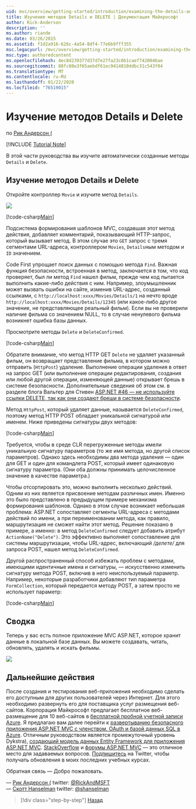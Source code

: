 ```yaml
---
uid: mvc/overview/getting-started/introduction/examining-the-details-and-delete-methods
title: Изучение методов Details и DELETE | Документация Майкрософт
author: Rick-Anderson
description: ''
ms.author: riande
ms.date: 03/26/2015
ms.assetid: f1d2a916-626c-4a54-8df4-77e6b9fff355
msc.legacyurl: /mvc/overview/getting-started/introduction/examining-the-details-and-delete-methods
msc.type: authoredcontent
ms.openlocfilehash: 4ec8d239377d37d7e27fa23c0b1caef7420046ae
ms.sourcegitcommit: 88fc80e3f65aebdf61ec9414810ddbc31c543f04
ms.translationtype: MT
ms.contentlocale: ru-RU
ms.lasthandoff: 01/22/2020
ms.locfileid: "76519015"
---
```

# <a name="examining-the-details-and-delete-methods"></a>Изучение методов Details и Delete

по [Рик Андерсон (]((https://twitter.com/RickAndMSFT))

[!INCLUDE [Tutorial Note](index.md)]

В этой части руководства вы изучите автоматически созданные методы `Details` и `Delete`.

## <a name="examining-the-details-and-delete-methods"></a>Изучение методов Details и Delete

Откройте контроллер `Movie` и изучите метод `Details`.

![](examining-the-details-and-delete-methods/_static/image1.png)

[!code-csharp[Main](examining-the-details-and-delete-methods/samples/sample1.cs)]

Подсистема формирования шаблонов MVC, создавшая этот метод действия, добавляет комментарий, показывающий HTTP-запрос, который вызывает метод. В этом случае это `GET` запрос с тремя сегментами URL-адреса, контроллером `Movies`, `Details`ным методом и `ID` значением.

Code First упрощает поиск данных с помощью метода `Find`. Важная функция безопасности, встроенная в метод, заключается в том, что код проверяет, был ли метод `Find` нашел фильм, прежде чем код пытается выполнить какие-либо действия с ним. Например, злоумышленник может вызвать ошибки на сайте, изменив URL-адрес, созданный ссылками, с `http://localhost:xxxx/Movies/Details/1` на нечто вроде `http://localhost:xxxx/Movies/Details/12345` (или какое-либо другое значение, не представляющее реальный фильм). Если вы не проверили наличие фильма со значением NULL, то в случае ненулевого фильма возникнет ошибка базы данных.

Просмотрите методы `Delete` и `DeleteConfirmed`.

[!code-csharp[Main](examining-the-details-and-delete-methods/samples/sample2.cs?highlight=17)]

Обратите внимание, что метод HTTP GET `Delete` не удаляет указанный фильм, он возвращает представление фильма, в котором можно отправить (`HttpPost`) удаление. Выполнение операции удаления в ответ на запрос GET (или выполнение операции редактирования, создания или любой другой операции, изменяющей данные) открывает брешь в системе безопасности. Дополнительные сведения об этом см. в разделе блога Вальтер для Стивен [ASP.NET #46 — не используйте ссылки DELETE, так как они создают бреши в системе безопасности](http://stephenwalther.com/blog/archive/2009/01/21/asp.net-mvc-tip-46-ndash-donrsquot-use-delete-links-because.aspx).

Метод `HttpPost`, который удаляет данные, называется `DeleteConfirmed`, поэтому метод HTTP POST обладает уникальной сигнатурой или именем. Ниже приведены сигнатуры двух методов:

[!code-csharp[Main](examining-the-details-and-delete-methods/samples/sample3.cs)]

Требуется, чтобы в среде CLR перегруженные методы имели уникальную сигнатуру параметров (то же имя метода, но другой список параметров). Однако здесь необходимы два метода удаления — один для GET и один для командлета POST, который имеет одинаковую сигнатуру параметра. (Они оба должны принимать целочисленное значение в качестве параметра.)

Чтобы отсортировать это, можно выполнить несколько действий. Одним из них является присвоение методам различных имен. Именно это было представлено в предыдущем примере механизма формирования шаблонов. Однако в этом случае возникает небольшая проблема: ASP.NET сопоставляет сегменты URL-адреса с методами действий по имени, а при переименовании метода, как правило, маршрутизация не сможет найти этот метод. Решение показано в примере, а именно: в метод `DeleteConfirmed` следует добавить атрибут `ActionName("Delete")`. Это эффективно выполняет сопоставление для системы маршрутизации, чтобы URL-адрес, включающий */делете/* для запроса POST, нашел метод `DeleteConfirmed`.

Другой распространенный способ избежать проблем с методами, имеющими идентичные имена и сигнатуры, — искусственно изменить сигнатуру метода POST, включив в него неиспользуемый параметр. Например, некоторые разработчики добавляют тип параметра `FormCollection`, который передается методу POST, а затем просто не использует параметр:

[!code-csharp[Main](examining-the-details-and-delete-methods/samples/sample4.cs)]

## <a name="summary"></a>Сводка

Теперь у вас есть полное приложение MVC ASP.NET, которое хранит данные в локальной базе данных. Вы можете создавать, читать, обновлять, удалять и искать фильмы.

![](examining-the-details-and-delete-methods/_static/image2.png)

## <a name="next-steps"></a>Дальнейшие действия

После создания и тестирования веб-приложения необходимо сделать его доступным для других пользователей через Интернет. Для этого необходимо развернуть его для поставщика услуг размещения веб-сайтов. Корпорация Майкрософт предлагает бесплатное веб-размещение для 10 веб-сайтов в [бесплатной пробной учетной записи Azure](https://www.windowsazure.com/pricing/free-trial/?WT.mc_id=A443DD604). Я предлагаю вам далее перейти к [развертыванию безопасного приложения ASP.NET MVC с членством, OAuth и базой данных SQL в Azure](https://docs.microsoft.com/aspnet/core/security/authorization/secure-data). Отличным руководством является промежуточный уровень Dykstra), [создающий модель данных Entity Framework для приложения ASP.NET MVC](../getting-started-with-ef-using-mvc/creating-an-entity-framework-data-model-for-an-asp-net-mvc-application.md). [StackOverflow](http://stackoverflow.com/help) и [форумы ASP.NET MVC](https://forums.asp.net/1146.aspx) — это отличное место для задаваемых вопросов. [Подпишитесь](https://twitter.com/RickAndMSFT) на Twitter, чтобы получать обновления в моих последних учебных курсах.

Обратная связь — Добро пожаловать.

— [Рик Андерсон (](https://blogs.msdn.com/rickAndy) twitter: [@RickAndMSFT](https://twitter.com/RickAndMSFT)  
— [Скотт Hanselman](http://www.hanselman.com/blog/) twitter: [@shanselman](https://twitter.com/shanselman)

> [!div class="step-by-step"]
> [Назад](adding-validation.md)
